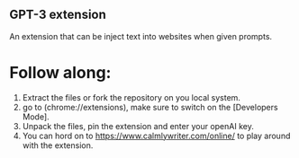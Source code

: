 ## GPT-3 extension 
An extension that can be inject text into websites when given prompts.

# Follow along: 
1. Extract the files or fork the repository on you local system.
2. go to (chrome://extensions), make sure to switch on the [Developers Mode].
3. Unpack the files, pin the extension and enter your openAI key.
4. You can hord on to https://www.calmlywriter.com/online/ to play around with the extension.

